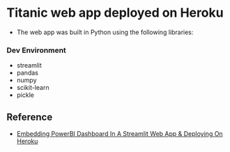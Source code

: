 # Titanic web app deployed on Heroku
- The web app was built in Python using the following libraries:

### Dev Environment
- streamlit
- pandas
- numpy
- scikit-learn
- pickle

## Reference
- [Embedding PowerBI Dashboard In A Streamlit Web App & Deploying On Heroku](https://analyticsindiamag.com/embedding-powerbi-dashboard-in-a-streamlit-web-app-deploying-on-heroku/)